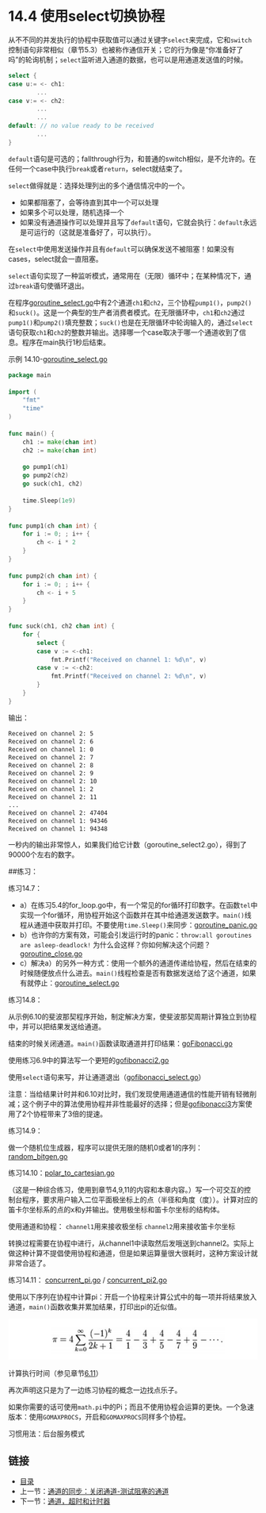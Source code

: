 # 14.4 使用select切换协程

从不不同的并发执行的协程中获取值可以通过关键字`select`来完成，它和`switch`控制语句非常相似（章节5.3）也被称作通信开关；它的行为像是“你准备好了吗”的轮询机制；`select`监听进入通道的数据，也可以是用通道发送值的时候。
```go
select {
case u:= <- ch1:
        ...
case v:= <- ch2:
        ...
        ...
default: // no value ready to be received
        ...
}
```
`default`语句是可选的；fallthrough行为，和普通的switch相似，是不允许的。在任何一个case中执行`break`或者`return`，select就结束了。

`select`做得就是：选择处理列出的多个通信情况中的一个。
* 如果都阻塞了，会等待直到其中一个可以处理
* 如果多个可以处理，随机选择一个
* 如果没有通道操作可以处理并且写了`default`语句，它就会执行：`default`永远是可运行的（这就是准备好了，可以执行）。

在`select`中使用发送操作并且有`default`可以确保发送不被阻塞！如果没有cases，select就会一直阻塞。

`select`语句实现了一种监听模式，通常用在（无限）循环中；在某种情况下，通过`break`语句使循环退出。

在程序[goroutine_select.go](examples/chapter_14/goroutine_select.go)中有2个通道`ch1`和`ch2`，三个协程`pump1()`，`pump2()`和`suck()`。这是一个典型的生产者消费者模式。在无限循环中，`ch1`和`ch2`通过`pump1()`和`pump2()`填充整数；`suck()`也是在无限循环中轮询输入的，通过`select`语句获取`ch1`和`ch2`的整数并输出。选择哪一个case取决于哪一个通道收到了信息。程序在main执行1秒后结束。

示例 14.10-[goroutine_select.go](examples/chapter_14/goroutine_select.go)
```go
package main

import (
	"fmt"
	"time"
)

func main() {
	ch1 := make(chan int)
	ch2 := make(chan int)

	go pump1(ch1)
	go pump2(ch2)
	go suck(ch1, ch2)

	time.Sleep(1e9)
}

func pump1(ch chan int) {
	for i := 0; ; i++ {
		ch <- i * 2
	}
}

func pump2(ch chan int) {
	for i := 0; ; i++ {
		ch <- i + 5
	}
}

func suck(ch1, ch2 chan int) {
	for {
		select {
		case v := <-ch1:
			fmt.Printf("Received on channel 1: %d\n", v)
		case v := <-ch2:
			fmt.Printf("Received on channel 2: %d\n", v)
		}
	}
}
```
输出：
```
Received on channel 2: 5
Received on channel 2: 6
Received on channel 1: 0
Received on channel 2: 7
Received on channel 2: 8
Received on channel 2: 9
Received on channel 2: 10
Received on channel 1: 2
Received on channel 2: 11
...
Received on channel 2: 47404
Received on channel 1: 94346
Received on channel 1: 94348
```
一秒内的输出非常惊人，如果我们给它计数（goroutine_select2.go），得到了90000个左右的数字。

##练习：

练习14.7：
*	a）在练习5.4的for_loop.go中，有一个常见的for循环打印数字。在函数`tel`中实现一个for循环，用协程开始这个函数并在其中给通道发送数字。`main()`线程从通道中获取并打印。不要使用`time.Sleep()`来同步：[goroutine_panic.go](exercises/chapter_14/goroutine_panic.go)
*	b）也许你的方案有效，可能会引发运行时的panic：`throw:all goroutines are asleep-deadlock!` 为什么会这样？你如何解决这个问题？[goroutine_close.go]((exercises/chapter_14/goroutine_close.go))
*	c）解决a）的另外一种方式：使用一个额外的通道传递给协程，然后在结束的时候随便放点什么进去。`main()`线程检查是否有数据发送给了这个通道，如果有就停止：[goroutine_select.go](exercises/chapter_14/goroutine_select.go)


练习14.8：

从示例6.10的斐波那契程序开始，制定解决方案，使斐波那契周期计算独立到协程中，并可以把结果发送给通道。

结束的时候关闭通道。`main()`函数读取通道并打印结果：[goFibonacci.go](exercises/chapter_14/gofibonacci.go)

使用练习6.9中的算法写一个更短的[gofibonacci2.go](exercises/chapter_14/gofibonacci2.go)

使用`select`语句来写，并让通道退出（[gofibonacci_select.go](exercises/chapter_14/gofibonacci_select.go)）

注意：当给结果计时并和6.10对比时，我们发现使用通道通信的性能开销有轻微削减；这个例子中的算法使用协程并非性能最好的选择；但是[gofibonacci3](exercises/chapter_14/gofibonacci3.go)方案使用了2个协程带来了3倍的提速。


练习14.9：

做一个随机位生成器，程序可以提供无限的随机0或者1的序列：[random_bitgen.go](exercises/chapter_14/random_bitgen.go)


练习14.10：[polar_to_cartesian.go](exercises/chapter_14/polar_to_cartesian.go)

（这是一种综合练习，使用到章节4,9,11的内容和本章内容。）写一个可交互的控制台程序，要求用户输入二位平面极坐标上的点（半径和角度（度））。计算对应的笛卡尔坐标系的点的x和y并输出。使用极坐标和笛卡尔坐标的结构体。

使用通道和协程：
		`channel1`用来接收极坐标
		`channel2`用来接收笛卡尔坐标

转换过程需要在协程中进行，从channel1中读取然后发哦送到channel2。实际上做这种计算不提倡使用协程和通道，但是如果运算量很大很耗时，这种方案设计就非常合适了。


练习14.11： [concurrent_pi.go](exercises/chapter_14/concurrent_pi.go) / [concurrent_pi2.go](exercises/chapter_14/concurrent_pi2.go)

使用以下序列在协程中计算pi：开启一个协程来计算公式中的每一项并将结果放入通道，`main()`函数收集并累加结果，打印出pi的近似值。

![](../images/14.4_piseries.png?raw=true)

计算执行时间（参见章节[6.11](6.11.md)）

再次声明这只是为了一边练习协程的概念一边找点乐子。

如果你需要的话可使用`math.pi`中的Pi；而且不使用协程会运算的更快。一个急速版本：使用`GOMAXPROCS`，开启和`GOMAXPROCS`同样多个协程。

习惯用法：后台服务模式



## 链接

- [目录](directory.md)
- 上一节：[通道的同步：关闭通道-测试阻塞的通道](14.3.md)
- 下一节：[通道，超时和计时器](14.5.md)
